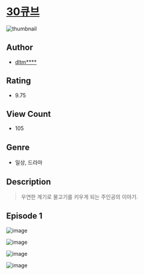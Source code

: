 # [30큐브](https://comic.naver.com/challenge/list?titleId=810208)
![thumbnail](https://image-comic.pstatic.net/user_contents_data/challenge_comic/2023/05/23/353609/upload_4121691097664862512_480x623.jpeg)

## Author
- [dltm****](https://comic.naver.com/artistTitle?id=353609)

## Rating
- 9.75

## View Count
- 105

## Genre
- 일상, 드라마

## Description
> 우연한 계기로 물고기를 키우게 되는 주인공의 이야기.


## Episode 1
![image](https://image-comic.pstatic.net/user_contents_data/challenge_comic/2023/05/23/353609/upload_3846746094674458419.jpeg)

![image](https://image-comic.pstatic.net/user_contents_data/challenge_comic/2023/05/23/353609/upload_7234243782360786482.jpeg)

![image](https://image-comic.pstatic.net/user_contents_data/challenge_comic/2023/05/23/353609/upload_3978990071309414450.jpeg)

![image](https://image-comic.pstatic.net/user_contents_data/challenge_comic/2023/05/23/353609/upload_7377567310038644017.jpeg)
